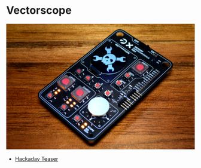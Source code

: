 # Vectorscope

![Vectorscope](inspiration/DSC_0146_featured.png?raw=true)


* [Hackaday Teaser](https://hackaday.com/2023/10/18/2023-hackaday-supercon-badge-welcome-to-the-vectorscope/)

